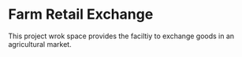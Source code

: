 # Farm Retail Exchange

This project wrok space provides the faciltiy to exchange goods in an agricultural market.

